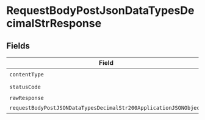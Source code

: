 # RequestBodyPostJsonDataTypesDecimalStrResponse


## Fields

| Field                                                                                                                                           | Type                                                                                                                                            | Required                                                                                                                                        | Description                                                                                                                                     |
| ----------------------------------------------------------------------------------------------------------------------------------------------- | ----------------------------------------------------------------------------------------------------------------------------------------------- | ----------------------------------------------------------------------------------------------------------------------------------------------- | ----------------------------------------------------------------------------------------------------------------------------------------------- |
| `contentType`                                                                                                                                   | *string*                                                                                                                                        | :heavy_check_mark:                                                                                                                              | N/A                                                                                                                                             |
| `statusCode`                                                                                                                                    | *number*                                                                                                                                        | :heavy_check_mark:                                                                                                                              | N/A                                                                                                                                             |
| `rawResponse`                                                                                                                                   | [AxiosResponse](https://axios-http.com/docs/res_schema)                                                                                         | :heavy_minus_sign:                                                                                                                              | N/A                                                                                                                                             |
| `requestBodyPostJSONDataTypesDecimalStr200ApplicationJSONObject`                                                                                | [RequestBodyPostJSONDataTypesDecimalStr200ApplicationJSON](../../models/operations/requestbodypostjsondatatypesdecimalstr200applicationjson.md) | :heavy_minus_sign:                                                                                                                              | OK                                                                                                                                              |